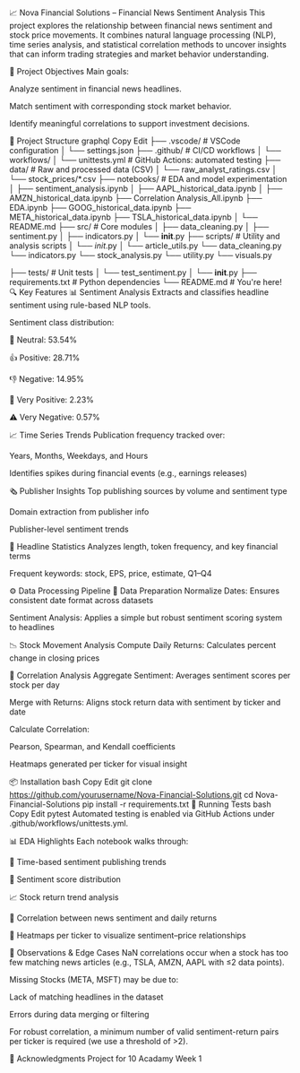 📈 Nova Financial Solutions – Financial News Sentiment Analysis
This project explores the relationship between financial news sentiment and stock price movements. It combines natural language processing (NLP), time series analysis, and statistical correlation methods to uncover insights that can inform trading strategies and market behavior understanding.

🧠 Project Objectives
Main goals:

Analyze sentiment in financial news headlines.

Match sentiment with corresponding stock market behavior.

Identify meaningful correlations to support investment decisions.

📂 Project Structure
graphql
Copy
Edit
├── .vscode/                     # VSCode configuration
│   └── settings.json
├── .github/                    # CI/CD workflows
│   └── workflows/
│       └── unittests.yml       # GitHub Actions: automated testing
├── data/                       # Raw and processed data (CSV)
│   └── raw_analyst_ratings.csv
│   └── stock_prices/*.csv
├── notebooks/                  # EDA and model experimentation
│   ├── sentiment_analysis.ipynb
│   ├── AAPL_historical_data.ipynb
│   ├── AMZN_historical_data.ipynb
    ├── Correlation Analysis_All.ipynb
    ├── EDA.ipynb
    ├── GOOG_historical_data.ipynb
    ├── META_historical_data.ipynb
    ├── TSLA_historical_data.ipynb
│   └── README.md
├── src/                        # Core modules
│   ├── data_cleaning.py
│   ├── sentiment.py
│   ├── indicators.py
│   └── __init__.py
├── scripts/                    # Utility and analysis scripts
│   └── _init_.py
│   └── article_utils.py
    └── data_cleaning.py
    └── indicators.py
    └── stock_analysis.py
    └── utility.py
    └── visuals.py

├── tests/                      # Unit tests
│   └── test_sentiment.py
│   └── __init__.py
├── requirements.txt            # Python dependencies
└── README.md                   # You're here!
🔍 Key Features
📊 Sentiment Analysis
Extracts and classifies headline sentiment using rule-based NLP tools.

Sentiment class distribution:

🟰 Neutral: 53.54%

👍 Positive: 28.71%

👎 Negative: 14.95%

🚀 Very Positive: 2.23%

⚠️ Very Negative: 0.57%

📈 Time Series Trends
Publication frequency tracked over:

Years, Months, Weekdays, and Hours

Identifies spikes during financial events (e.g., earnings releases)

🗞️ Publisher Insights
Top publishing sources by volume and sentiment type

Domain extraction from publisher info

Publisher-level sentiment trends

🧾 Headline Statistics
Analyzes length, token frequency, and key financial terms

Frequent keywords: stock, EPS, price, estimate, Q1–Q4

⚙️ Data Processing Pipeline
🔄 Data Preparation
Normalize Dates: Ensures consistent date format across datasets

Sentiment Analysis: Applies a simple but robust sentiment scoring system to headlines

📉 Stock Movement Analysis
Compute Daily Returns: Calculates percent change in closing prices

🔗 Correlation Analysis
Aggregate Sentiment: Averages sentiment scores per stock per day

Merge with Returns: Aligns stock return data with sentiment by ticker and date

Calculate Correlation:

Pearson, Spearman, and Kendall coefficients

Heatmaps generated per ticker for visual insight

📦 Installation
bash
Copy
Edit
git clone https://github.com/yourusername/Nova-Financial-Solutions.git
cd Nova-Financial-Solutions
pip install -r requirements.txt
🧪 Running Tests
bash
Copy
Edit
pytest
Automated testing is enabled via GitHub Actions under .github/workflows/unittests.yml.

📊 EDA Highlights
Each notebook walks through:

📅 Time-based sentiment publishing trends

🧮 Sentiment score distribution

📈 Stock return trend analysis

🔗 Correlation between news sentiment and daily returns

🧭 Heatmaps per ticker to visualize sentiment–price relationships

🧠 Observations & Edge Cases
NaN correlations occur when a stock has too few matching news articles (e.g., TSLA, AMZN, AAPL with ≤2 data points).

Missing Stocks (META, MSFT) may be due to:

Lack of matching headlines in the dataset

Errors during data merging or filtering

For robust correlation, a minimum number of valid sentiment-return pairs per ticker is required (we use a threshold of >2).

🙌 Acknowledgments
Project for 10 Acadamy Week 1